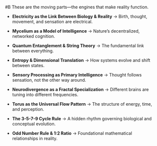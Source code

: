   #B These are the moving parts—the engines that make reality function.

- **Electricity as the Link Between Biology & Reality** → Birth, thought, movement, and sensation are electrical.
    
- **Mycelium as a Model of Intelligence** → Nature’s decentralized, networked cognition.
    
- **Quantum Entanglement & String Theory** → The fundamental link between everything.
    
- **Entropy & Dimensional Translation** → How systems evolve and shift between states.
    
- **Sensory Processing as Primary Intelligence** → Thought follows sensation, not the other way around.
    
- **Neurodivergence as a Fractal Specialization** → Different brains are tuning into different frequencies.
    
- **Torus as the Universal Flow Pattern** → The structure of energy, time, and perception.
    
- **The 3-5-7-9 Cycle Rule** → A hidden rhythm governing biological and conceptual evolution.
    
- **Odd Number Rule & 1:2 Ratio** → Foundational mathematical relationships in reality.